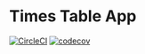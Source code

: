 # Times Table App

[![CircleCI](https://circleci.com/gh/mcafaro/times-table-app/tree/circle.svg?style=svg&circle-token=7f04fb828345d01c5dbd1546ba1665d93316ca08)](https://circleci.com/gh/mcafaro/times-table-app/tree/circle)
[![codecov](https://codecov.io/gh/mcafaro/times-table-app/branch/circle/graph/badge.svg)](https://codecov.io/gh/mcafaro/times-table-app/branch/circle)